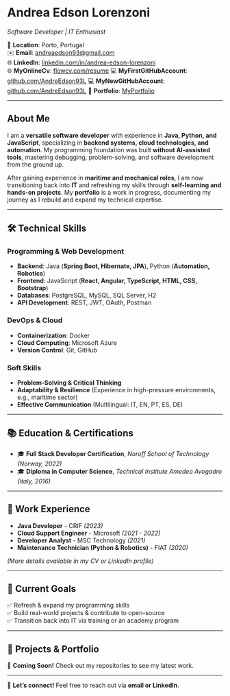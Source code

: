 # **Andrea Edson Lorenzoni**  
*Software Developer | IT Enthusiast*  

📍 **Location**: Porto, Portugal  
✉️ **Email**: andreaedson93@gmail.com  
🌐 **LinkedIn**: [linkedin.com/in/andrea-edson-lorenzoni](https://www.linkedin.com/in/andrea-edson-lorenzoni-579973341/)  
🌐 **MyOnlineCv**: [flowcv.com/resume](https://flowcv.com/resume/d68q7rewv9se)
💻 **MyFirstGitHubAccount**: [github.com/AndreEdson93L](https://github.com/AndreEdson93L/AndreEdson93L) 
💻 **MyNewGitHubAccount**: [github.com/AndreEdson93L](https://github.com/AndreaEdsonLDeSouza93)
🚀 **Portfolio**: [MyPortfolio](https://andreaedsonldesouza93.github.io/HTML---Study/)

---  

## **About Me**  
I am a **versatile software developer** with experience in **Java, Python, and JavaScript**, specializing in **backend systems, cloud technologies, and automation**. My programming foundation was built **without AI-assisted tools**, mastering debugging, problem-solving, and software development from the ground up.  

After gaining experience in **maritime and mechanical roles**, I am now transitioning back into **IT** and refreshing my skills through **self-learning and hands-on projects**. My **portfolio** is a work in progress, documenting my journey as I rebuild and expand my technical expertise.  

---  

## **🛠️ Technical Skills**  
### **Programming & Web Development**  
- **Backend**: Java (**Spring Boot, Hibernate, JPA**), Python (**Automation, Robotics**)  
- **Frontend**: JavaScript (**React, Angular, TypeScript, HTML, CSS, Bootstrap**)  
- **Databases**: PostgreSQL, MySQL, SQL Server, H2  
- **API Development**: REST, JWT, OAuth, Postman  

### **DevOps & Cloud**  
- **Containerization**: Docker  
- **Cloud Computing**: Microsoft Azure  
- **Version Control**: Git, GitHub  

### **Soft Skills**  
- **Problem-Solving & Critical Thinking**  
- **Adaptability & Resilience** (Experience in high-pressure environments, e.g., maritime sector)  
- **Effective Communication** (Multilingual: IT, EN, PT, ES, DE)  

---  

## **📚 Education & Certifications**  
- 🎓 **Full Stack Developer Certification**, *Noroff School of Technology* *(Norway, 2022)*  
- 🎓 **Diploma in Computer Science**, *Technical Institute Amedeo Avogadro* *(Italy, 2016)*  

---  

## **💼 Work Experience**  
- **Java Developer** - CRIF *(2023)*  
- **Cloud Support Engineer** - Microsoft *(2021 - 2022)*  
- **Developer Analyst** - MSC Technology *(2021)*  
- **Maintenance Technician (Python & Robotics)** - FIAT *(2020)*  

*(More details available in my CV or LinkedIn profile)*  

---  

## **🎯 Current Goals**  
✅ Refresh & expand my programming skills  
✅ Build real-world projects & contribute to open-source  
✅ Transition back into IT via training or an academy program  

---  

## **📌 Projects & Portfolio**  
🚀 **Coming Soon!** Check out my repositories to see my latest work.  

---  

💬 **Let’s connect!** Feel free to reach out via **email or LinkedIn**.  
